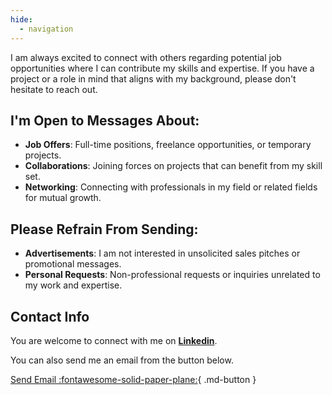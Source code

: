 ```yaml
---
hide:
  - navigation
---
```


I am always excited to connect with others regarding potential job opportunities where I can contribute my skills and expertise. If you have a project or a role in mind that aligns with my background, please don't hesitate to reach out.

## I'm Open to Messages About:
* **Job Offers**: Full-time positions, freelance opportunities, or temporary projects.
* **Collaborations**: Joining forces on projects that can benefit from my skill set.
* **Networking**: Connecting with professionals in my field or related fields for mutual growth.

## Please Refrain From Sending:
* **Advertisements**: I am not interested in unsolicited sales pitches or promotional messages.
* **Personal Requests**: Non-professional requests or inquiries unrelated to my work and expertise.


## Contact Info
You are welcome to connect with me on [**Linkedin**](https://www.linkedin.com/in/tatsukitsujimoto/).

You can also send me an email from the button below.

[Send Email :fontawesome-solid-paper-plane:](https://mail.google.com/mail/?view=cm&source=mailto&to=tatsuki.tsujimoto@gmail.com){ .md-button }

